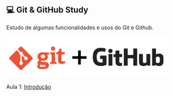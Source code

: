 ## :computer: Git & GitHub Study

Estudo de algumas funcionalidades e usos do Git e Github.

<img src="Imagens/gitandgithub.jpeg" width=427 height=110>

Aula 1: [Introdução](Aulas/Aula1/introducao.md)


